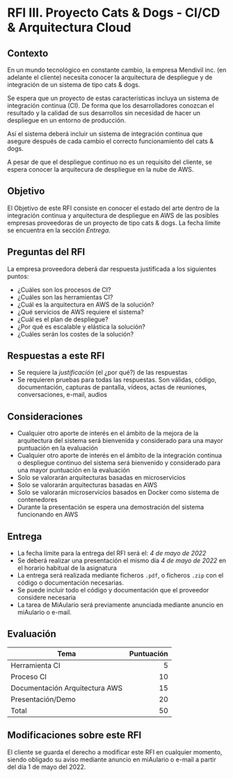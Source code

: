 # RFI III. Proyecto Cats & Dogs - CI/CD & Arquitectura Cloud

## Contexto

En un mundo tecnológico en constante cambio, la empresa Mendivil inc. (en adelante el cliente) necesita conocer la arquitectura de despliegue y de integración de un sistema de tipo cats & dogs.

Se espera que un proyecto de estas características incluya un sistema de integración continua (CI). De forma que los desarrolladores conozcan el resultado y la calidad de sus desarrollos sin necesidad de hacer un despliegue en un entorno de producción.

Así el sistema deberá incluir un sistema de integración continua que asegure después de cada cambio el correcto funcionamiento del cats & dogs.

A pesar de que el despliegue continuo no es un requisito del cliente, se espera conocer la arquitecura de despliegue en la nube de AWS.

## Objetivo

El Objetivo de este RFI consiste en conocer el estado del arte dentro de la integración continua y arquitectura de despliegue en AWS de las posibles empresas proveedoras de un proyecto de tipo cats & dogs. La fecha límite
se encuentra en la sección *Entrega*.

## Preguntas del RFI

La empresa proveedora deberá dar respuesta justificada a los siguientes puntos:

* ¿Cuáles son los procesos de CI?
* ¿Cuáles son las herramientas CI?
* ¿Cuál es la arquitectura en AWS de la solución?
* ¿Qué servicios de AWS requiere el sistema?
* ¿Cuál es el plan de despliegue?
* ¿Por qué es escalable y elástica la solución?
* ¿Cuáles serán los costes de la solución?

## Respuestas a este RFI

* Se requiere la *justificación* (el ¿por qué?) de las respuestas
* Se requieren pruebas para todas las respuestas. Son válidas, código, documentación, capturas de pantalla, vídeos, actas de reuniones, conversaciones, e-mail, audios

## Consideraciones

* Cualquier otro aporte de interés en el ámbito de la mejora de la arquitectura del sistema
será bienvenida y considerado para una mayor puntuación en la evaluación
* Cualquier otro aporte de interés en el ámbito de la integración continua o despliegue continuo del sistema
será bienvenido y considerado para una mayor puntuación en la evaluación
* Solo se valorarán arquitecturas basadas en microservicios
* Solo se valorarán arquitecturas basadas en AWS
* Solo se valorarán microservicios basados en Docker como sistema de contenedores
* Durante la presentación se espera una demostración del sistema funcionando en AWS

## Entrega

* La fecha límite para la entrega del RFI será el: *4 de mayo de 2022*
* Se deberá realizar una presentación el mismo día *4 de mayo de 2022* en el
horario habitual de la asignatura
* La entrega será realizada mediante ficheros `.pdf`, o ficheros `.zip` con el código o documentación necesarias.
* Se puede incluir todo el código y documentación que el proveedor considere necesaria
* La tarea de MiAulario será previamente anunciada mediante anuncio en miAulario o e-mail.

## Evaluación

| Tema                                         | Puntuación |
| -------------                                |       ---: |
| Herramienta CI                                       | 5  |
| Proceso CI                                           | 10 |
| Documentación Arquitectura AWS                       | 15 |
| Presentación/Demo                                    | 20 |
| Total                                                | 50 |

## Modificaciones sobre este RFI

El cliente se guarda el derecho a modificar este RFI en cualquier momento, siendo obligado su aviso mediante anuncio en miAulario o e-mail a partir del día 1 de mayo del 2022.
